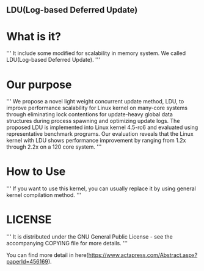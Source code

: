 ## LDU(Log-based Deferred Update)

# What is it?
'''
It include some modified for scalability in memory system.
We called LDU(Log-based Deferred Update).
'''

# Our purpose
'''
We propose a novel light weight concurrent update method, LDU, to improve performance scalability for Linux kernel on many-core systems through eliminating lock contentions for update-heavy global data structures during process spawning and optimizing update logs. The proposed LDU is implemented into Linux kernel 4.5-rc6 and evaluated using representative benchmark programs. Our evaluation reveals that the Linux kernel with LDU shows performance improvement by ranging from 1.2x through 2.2x on a 120 core system.
'''

# How to Use
'''
If you want to use this kernel, you can usually replace it by using general kernel compilation method.
'''

# LICENSE
'''
It is distributed under the GNU General Public License - see the
  accompanying COPYING file for more details. 
'''

You can find more detail in here(https://www.actapress.com/Abstract.aspx?paperId=456169).
